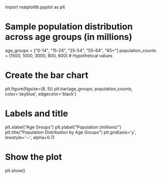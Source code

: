 import matplotlib.pyplot as plt

# Sample population distribution across age groups (in millions)
age_groups = ["0-14", "15-24", "25-54", "55-64", "65+"]
population_counts = [1500, 1000, 3000, 800, 600]  # Hypothetical values

# Create the bar chart
plt.figure(figsize=(8, 5))
plt.bar(age_groups, population_counts, color='skyblue', edgecolor='black')

# Labels and title
plt.xlabel("Age Groups")
plt.ylabel("Population (millions)")
plt.title("Population Distribution by Age Groups")
plt.grid(axis='y', linestyle='--', alpha=0.7)

# Show the plot
plt.show()
